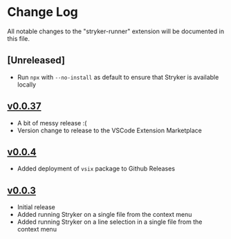 # Change Log

All notable changes to the "stryker-runner" extension will be documented in this file.

## [Unreleased]

- Run `npx` with `--no-install` as default to ensure that Stryker is available locally

## [v0.0.37](https://github.com/slcp/stryker-runner/compare/v0.0.4...v0.0.37)

- A bit of messy release :(
- Version change to release to the VSCode Extension Marketplace

## [v0.0.4](https://github.com/slcp/stryker-runner/compare/v0.0.3...v0.0.4)

- Added deployment of `vsix` package to Github Releases

## [v0.0.3](https://github.com/slcp/stryker-runner/releases/tag/v0.0.3)

- Initial release
- Added running Stryker on a single file from the context menu
- Added running Stryker on a line selection in a single file from the context menu
